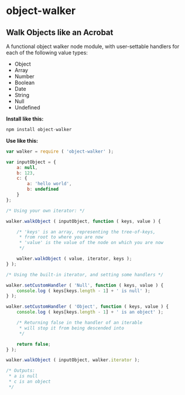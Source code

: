 object-walker
=============

Walk Objects like an Acrobat
----------------------------

A functional object walker node module, with user-settable handlers for each of the following value types:

- Object
- Array
- Number
- Boolean
- Date
- String
- Null
- Undefined

**Install like this:**

```js
npm install object-walker
```

**Use like this:**

```js
var walker = require ( 'object-walker' );

var inputObject = {
    a: null,
    b: 123,
    c: {
        a: 'hello world',
        b: undefined
    }
};

/* Using your own iterator: */

walker.walkObject ( inputObject, function ( keys, value ) {

    /* 'keys' is an array, representing the tree-of-keys,
     * from root to where you are now
     * 'value' is the value of the node on which you are now
     */

    walker.walkObject ( value, iterator, keys );
} );

/* Using the built-in iterator, and setting some handlers */

walker.setCustomHandler ( 'Null', function ( keys, value ) {
    console.log ( keys[keys.length - 1] + ' is null' );
} );

walker.setCustomHandler ( 'Object', function ( keys, value ) {
    console.log ( keys[keys.length - 1] + ' is an object' );

    /* Returning false in the handler of an iterable
     * will stop it from being descended into 
     */

    return false;
} );

walker.walkObject ( inputObject, walker.iterator );

/* Outputs:
 * a is null
 * c is an object
 */
```
